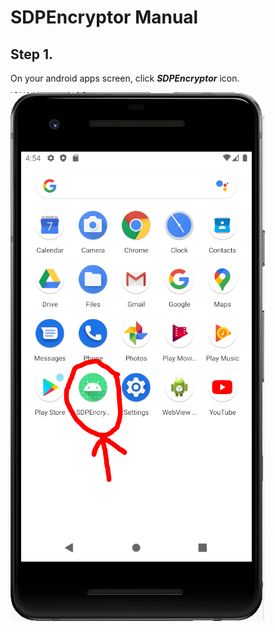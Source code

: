# **SDPEncryptor Manual**

## **Step 1.**
On your android apps screen, click ***SDPEncryptor*** icon.

![](photos\1.png)